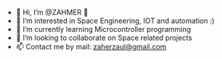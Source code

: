 - 👋 Hi, I’m @ZAHMER :octopus:
- 👀 I’m interested in Space Engineering, IOT and automation :)
- 🌱 I’m currently learning Microcontroller programming 
- 💞️ I’m looking to collaborate on Space related projects 
- 📫 Contact me by mail: zaherzaul@gmail.com 

<!---
ZAHMER/ZAHMER is a ✨ special ✨ repository because its `README.md` (this file) appears on your GitHub profile.
You can click the Preview link to take a look at your changes.
--->
